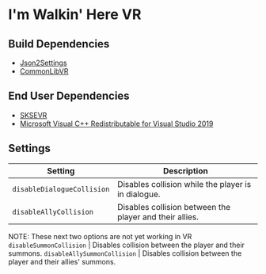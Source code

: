 # I'm Walkin' Here VR

## Build Dependencies
* [Json2Settings](https://github.com/Ryan-rsm-McKenzie/Json2Settings)
* [CommonLibVR](https://github.com/lfrazer/CommonLibVR)

## End User Dependencies
* [SKSEVR](https://skse.silverlock.org/)
* [Microsoft Visual C++ Redistributable for Visual Studio 2019](https://support.microsoft.com/en-us/help/2977003/the-latest-supported-visual-c-downloads)

## Settings
Setting | Description
--- | ---
`disableDialogueCollision` | Disables collision while the player is in dialogue.
`disableAllyCollision` | Disables collision between the player and their allies.
NOTE: These next two options are not yet working in VR
`disableSummonCollision` | Disables collision between the player and their summons.
`disableAllySummonCollision` | Disables collision between the player and their allies' summons.
